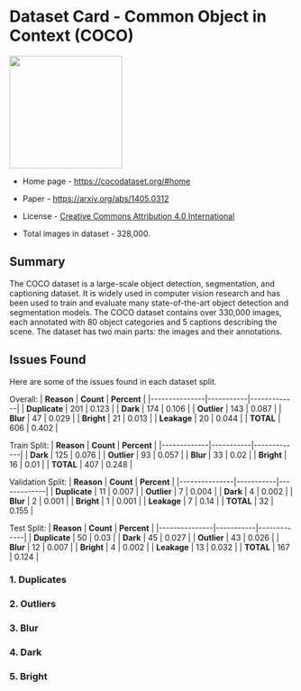 # Dataset Card - Common Object in Context (COCO)
<img src="https://cocodataset.org/images/coco-examples.jpg" height="200" />

+ Home page - https://cocodataset.org/#home

+ Paper - https://arxiv.org/abs/1405.0312

+ License - [Creative Commons Attribution 4.0 International](https://creativecommons.org/licenses/by/4.0/legalcode)

+ Total images in dataset - 328,000.

## Summary
The COCO dataset is a large-scale object detection, segmentation, and captioning dataset. It is widely used in computer vision research and has been used to train and evaluate many state-of-the-art object detection and segmentation models.
The COCO dataset contains over 330,000 images, each annotated with 80 object categories and 5 captions describing the scene. The dataset has two main parts: the images and their annotations.

## Issues Found
Here are some of the issues found in each dataset split.

Overall:
| **Reason**    | **Count** | **Percent** |
|---------------|-----------|-------------|
| **Duplicate** | 201       | 0.123       |
| **Dark**      | 174       | 0.106       |
| **Outlier**   | 143       | 0.087       |
| **Blur**      | 47        | 0.029       |
| **Bright**    | 21        | 0.013       |
| **Leakage**   | 20        | 0.044       |
| **TOTAL**     | 606       | 0.402       |

Train Split:
| **Reason**  | **Count** | **Percent** |
|-------------|-----------|-------------|
| **Dark**    | 125       | 0.076       |
| **Outlier** | 93        | 0.057       |
| **Blur**    | 33        | 0.02        |
| **Bright**  | 16        | 0.01        |
| **TOTAL**   | 407       | 0.248       |

Validation Split:
| **Reason**    | **Count** | **Percent** |
|---------------|-----------|-------------|
| **Duplicate** | 11        | 0.007       |
| **Outlier**   | 7         | 0.004       |
| **Dark**      | 4         | 0.002       |
| **Blur**      | 2         | 0.001       |
| **Bright**    | 1         | 0.001       |
| **Leakage**   | 7         | 0.14        |
| **TOTAL**     | 32        | 0.155       |

Test Split:
| **Reason**    | **Count** | **Percent** |
|---------------|-----------|-------------|
| **Duplicate** | 50        | 0.03        |
| **Dark**      | 45        | 0.027       |
| **Outlier**   | 43        | 0.026       |
| **Blur**      | 12        | 0.007       |
| **Bright**    | 4         | 0.002       |
| **Leakage**   | 13        | 0.032       |
| **TOTAL**     | 167       | 0.124       |


### 1. Duplicates

### 2. Outliers

### 3. Blur

### 4. Dark

### 5. Bright
